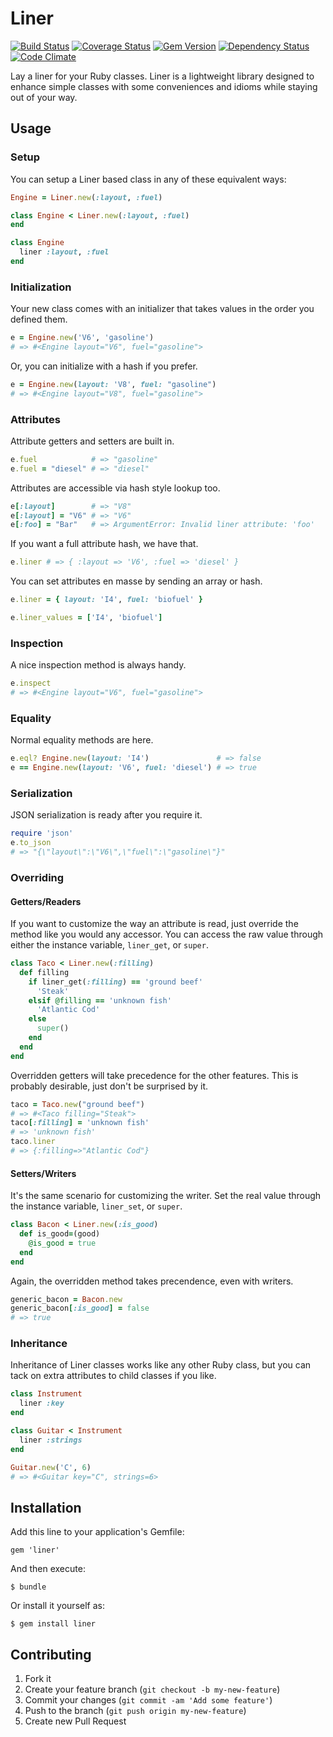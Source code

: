 # Liner
[![Build Status](https://travis-ci.org/joshwlewis/liner.png?branch=master)](https://travis-ci.org/joshwlewis/liner)
[![Coverage Status](https://coveralls.io/repos/joshwlewis/liner/badge.png?branch=master)](https://coveralls.io/r/joshwlewis/liner?branch=master)
[![Gem Version](https://badge.fury.io/rb/liner.png)](http://badge.fury.io/rb/liner)
[![Dependency Status](https://gemnasium.com/joshwlewis/liner.png)](https://gemnasium.com/joshwlewis/liner)
[![Code Climate](https://codeclimate.com/github/joshwlewis/liner.png)](https://codeclimate.com/github/joshwlewis/liner)

Lay a liner for your Ruby classes. Liner is a lightweight library designed to 
enhance simple classes with some conveniences and idioms while staying out of 
your way.

## Usage

### Setup

You can setup a Liner based class in any of these equivalent ways:

```ruby
Engine = Liner.new(:layout, :fuel)
```

```ruby
class Engine < Liner.new(:layout, :fuel)
end
```

```ruby
class Engine
  liner :layout, :fuel
end
```

### Initialization

Your new class comes with an initializer that takes values in the order you
defined them.

```ruby
e = Engine.new('V6', 'gasoline')
# => #<Engine layout="V6", fuel="gasoline">
```
Or, you can initialize with a hash if you prefer.
```ruby
e = Engine.new(layout: 'V8', fuel: "gasoline")
# => #<Engine layout="V8", fuel="gasoline">
```

### Attributes

Attribute getters and setters are built in.
```ruby
e.fuel            # => "gasoline"
e.fuel = "diesel" # => "diesel"
```

Attributes are accessible via hash style lookup too.

```ruby
e[:layout]        # => "V8"
e[:layout] = "V6" # => "V6"
e[:foo] = "Bar"   # => ArgumentError: Invalid liner attribute: 'foo'
```

If you want a full attribute hash, we have that.

```ruby
e.liner # => { :layout => 'V6', :fuel => 'diesel' }
```

You can set attributes en masse by sending an array or hash.

```ruby
e.liner = { layout: 'I4', fuel: 'biofuel' }
```
```ruby
e.liner_values = ['I4', 'biofuel']
```

### Inspection

A nice inspection method is always handy.

```ruby
e.inspect
# => #<Engine layout="V6", fuel="gasoline">
```

### Equality

Normal equality methods are here.
```ruby
e.eql? Engine.new(layout: 'I4')               # => false
e == Engine.new(layout: 'V6', fuel: 'diesel') # => true
```

### Serialization

JSON serialization is ready after you require it.

```ruby
require 'json'
e.to_json
# => "{\"layout\":\"V6\",\"fuel\":\"gasoline\"}"
```

### Overriding

#### Getters/Readers
If you want to customize the way an attribute is read, just override the method
like you would any accessor. You can access the raw value through either the instance variable,
`liner_get`, or `super`.

```ruby
class Taco < Liner.new(:filling)
  def filling
    if liner_get(:filling) == 'ground beef'
      'Steak'
    elsif @filling == 'unknown fish'
      'Atlantic Cod'
    else
      super()
    end
  end
end
```

Overridden getters will take precedence for the other features. This
is probably desirable, just don't be surprised by it.

```ruby
taco = Taco.new("ground beef")
# => #<Taco filling="Steak">
taco[:filling] = 'unknown fish'
# => 'unknown fish'
taco.liner
# => {:filling=>"Atlantic Cod"}
```

#### Setters/Writers
It's the same scenario for customizing the writer. Set the real value
through the instance variable, `liner_set`, or `super`.

```ruby
class Bacon < Liner.new(:is_good)
  def is_good=(good)
    @is_good = true
  end
end
```

Again, the overridden method takes precendence, even with writers.

```ruby
generic_bacon = Bacon.new
generic_bacon[:is_good] = false
# => true
```

### Inheritance

Inheritance of Liner classes works like any other Ruby class, but you can tack
on extra attributes to child classes if you like.

```ruby
class Instrument
  liner :key
end

class Guitar < Instrument
  liner :strings
end

Guitar.new('C', 6)
# => #<Guitar key="C", strings=6>
```

## Installation

Add this line to your application's Gemfile:

    gem 'liner'

And then execute:

    $ bundle

Or install it yourself as:

    $ gem install liner



## Contributing

1. Fork it
2. Create your feature branch (`git checkout -b my-new-feature`)
3. Commit your changes (`git commit -am 'Add some feature'`)
4. Push to the branch (`git push origin my-new-feature`)
5. Create new Pull Request
